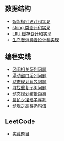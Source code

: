 <!--
 * @Author: taobo
 * @Date: 2020-10-26 08:49:29
 * @LastEditTime: 2020-12-25 21:20:28
-->
## 数据结构
- [智能指针设计和实现](./code/shared_ptr.md)  
- [string 类设计和实现](./code/string.md)  
- [LRU 缓存设计和实现](./code/lru.cpp)  
- [生产者消费者设计和实现](./code/pc.cpp)   


## 编程实践  
- [区间相关系列问题](./LeetCode/markdown/区间问题.md)  
- [滑动窗口系列问题](./LeetCode/markdown/SlidingWindow.md)
- [动态规划背包问题](./LeetCode/markdown/knapsack.md)
- [寻找重复子树问题](./LeetCode/markdown/findDuplicateSubtrees.md)  
- [动态规划编辑距离](./LeetCode/markdown/minDistance.md)    
- [最长之递增子序列](./LeetCode/markdown/lengthOfLIS.md)  
- [动规之高楼扔鸡蛋](./LeetCode/markdown/superEggDrop.md)

## LeetCode  
- [实践题目](./LeetCode/)
